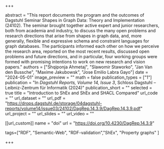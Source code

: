 +++

abstract = "This report documents the program and the outcomes of Dagstuhl Seminar Shapes in Graph Data: Theory and Implementation (24102). The seminar brought together active expert and junior researchers, both from academia and industry, to discuss the many open problems and research directions that arise from shapes in graph data, and, more generally, flexible and expressive schema and constraint languages for graph databases. The participants informed each other on how we perceive the research area, reported on the most recent results, discussed open problems and future directions, and in particular, four working groups were formed with promising intentions to work on new research and vision papers."
authors = ["Shqiponja Ahmetaj", "Slawomir Staworko", "Jan Van den Bussche", "Maxime Jakubowsk", "Jose Emilio Labra Gayo"]
date = "2024-05-01"
image_preview = ""
math = false
publication_types = ["1"]
publication = "In *Dagstuhl Reports, Volume 14, Issue 3*,  Schloss Dagstuhl – Leibniz-Zentrum für Informatik (2024)"
publication_short = ""
selected = true
title = "Introduction to ShEx and ShEx and SHACL Compared"
url_code = ""
url_dataset = ""
url_pdf = "https://drops.dagstuhl.de/storage/04dagstuhl-reports/volume14/issue03/24102/DagRep.14.3.9/DagRep.14.3.9.pdf"
url_project = ""
url_slides = ""
url_video = ""

[[url_custom]]
name = "doi"
url = "https://doi.org/10.4230/DagRep.14.3.9"

tags=["RDF", "Semantic-Web", "RDF-validation","ShEx", "Property graphs" ]

+++


